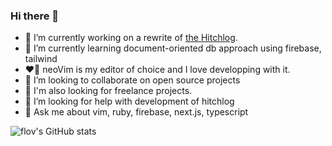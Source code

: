 ### Hi there 👋

- 🔭 I’m currently working on a rewrite of [the Hitchlog](https://github.com/flov/hitchlog-nextjs).
- 🌱 I’m currently learning document-oriented db approach using firebase, tailwind
- ❤️‍🔥 neoVim is my editor of choice and I love developping with it.
- 👯 I’m looking to collaborate on open source projects
- 🤝 I'm also looking for freelance projects.
- 🤔 I’m looking for help with development of hitchlog
- 💬 Ask me about vim, ruby, firebase, next.js, typescript

![flov's GitHub stats](https://github-readme-stats.vercel.app/api?username=flov&show_icons=true)

